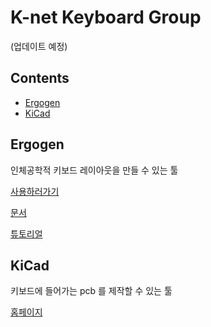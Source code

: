 # K-net Keyboard Group
(업데이트 예정)

## Contents
- [Ergogen](#Ergogen)
- [KiCad](#KiCad)


## Ergogen
인체공학적 키보드 레이아웃을 만들  수 있는 툴

[사용하러가기](https://ergogen.cache.works/)

[문서](https://docs.ergogen.xyz/)

[튜토리얼](https://flatfootfox.com/ergogen-introduction/)


## KiCad
키보드에 들어가는 pcb 를 제작할 수 있는 툴

[홈페이지](https://www.kicad.org/)

